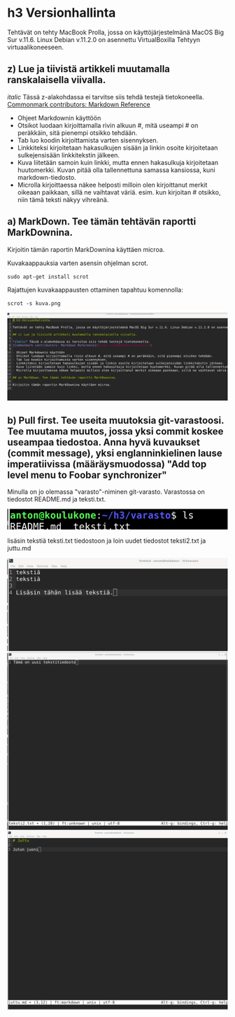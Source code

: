 # h3 Versionhallinta

Tehtävät on tehty MacBook Prolla, jossa on käyttöjärjestelmänä MacOS Big Sur v.11.6. Linux Debian v.11.2.0 on asennettu VirtualBoxilla Tehtyyn virtuaalikoneeseen.

## z) Lue ja tiivistä artikkeli muutamalla ranskalaisella viivalla.

*italic* Tässä z-alakohdassa ei tarvitse siis tehdä testejä tietokoneella.
[Commonmark contributors: Markdown Reference](https://commonmark.org/help/)
 
- Ohjeet Markdownin käyttöön
- Otsikot luodaan kirjoittamalla rivin alkuun #, mitä useampi # on peräkkäin, sitä pienempi otsikko tehdään.
- Tab luo koodin kirjoittamista varten sisennyksen.
- Linkkiteksi kirjoitetaan hakasulkujen sisään ja linkin osoite kirjoitetaan sulkejensisään linkkitekstin jälkeen.
- Kuva liitetään samoin kuin linkki, mutta ennen hakasulkuja kirjoitetaan huutomerkki. Kuvan pitää olla tallennettuna samassa kansiossa, kuni markdown-tiedosto.
- Microlla kirjoittaessa näkee helposti milloin olen kirjoittanut merkit oikeaan paikkaan, sillä ne vaihtavat väriä. esim. kun kirjoitan # otsikko, niin tämä teksti näkyy vihreänä.

## a) MarkDown. Tee tämän tehtävän raportti MarkDownina.

Kirjoitin tämän raportin MarkDownina käyttäen microa.

Kuvakaappauksia varten asensin ohjelman scrot.

	sudo apt-get install scrot
	
Rajattujen kuvakaappausten ottaminen tapahtuu komennolla:

	scrot -s kuva.png
	

![Kuvakaappaus](kuva0.png)

## b) Pull first. Tee useita muutoksia git-varastoosi. Tee muutama muutos, jossa yksi commit koskee useampaa tiedostoa. Anna hyvä kuvaukset (commit message), yksi englanninkielinen lause imperatiivissa (määräysmuodossa) "Add top level menu to Foobar synchronizer"

Minulla on jo olemassa "varasto"-niminen git-varasto. Varastossa on tiedostot README.md ja teksti.txt.

![Kuvakaappaus](kuva1.png)

lisäsin tekstiä teksti.txt tiedostoon ja loin uudet tiedostot teksti2.txt ja juttu.md

![Kuvakaappaus](kuva2.png)
![Kuvakaappaus](kuva3.png)
![Kuvakaappaus](kuva4.png)
